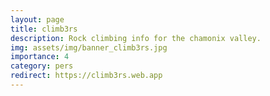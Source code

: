 ```yaml
---
layout: page
title: climb3rs
description: Rock climbing info for the chamonix valley.
img: assets/img/banner_climb3rs.jpg
importance: 4
category: pers
redirect: https://climb3rs.web.app
---
```


